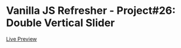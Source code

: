 # Vanilla JS Refresher - Project#26: Double Vertical Slider
[Live Preview](https://valyndsilva.github.io/vanillajs-double-vertical-slider/)
